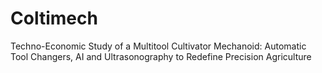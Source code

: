 # Coltimech
Techno-Economic Study of a Multitool Cultivator Mechanoid:  Automatic Tool Changers, AI and Ultrasonography to Redefine Precision Agriculture
